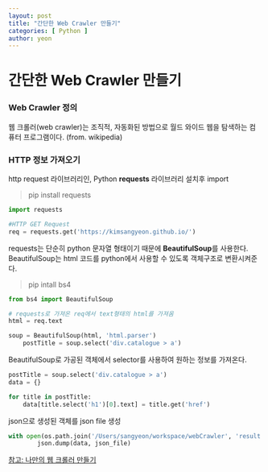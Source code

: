 ```yaml
---
layout: post
title: "간단한 Web Crawler 만들기"
categories: [ Python ]
author: yeon
---
```


# 간단한 Web Crawler 만들기

### Web Crawler 정의

웹 크롤러(web crawler)는 조직적, 자동화된 방법으로 월드 와이드 웹을 탐색하는 컴퓨터 프로그램이다. (from. wikipedia)


### HTTP 정보 가져오기
http request 라이브러리인, Python **requests** 라이브러리 설치후 import
> pip install requests

```python
import requests

#HTTP GET Request
req = requests.get('https://kimsangyeon.github.io/')
```

requests는 단순히 python 문자열 형태이기 때문에 **BeautifulSoup**를 사용한다.
BeautifulSoup는 html 코드를 python에서 사용할 수 있도록 객체구조로 변환시켜준다.

> pip intall bs4

```python
from bs4 import BeautifulSoup

# requests로 가져온 req에서 text형태의 html를 가져옴
html = req.text

soup = BeautifulSoup(html, 'html.parser')
    postTitle = soup.select('div.catalogue > a')
```

BeautifulSoup로 가공된 객체에서 selector를 사용하여 원하는 정보를 가져온다.

```python
postTitle = soup.select('div.catalogue > a')
data = {}

for title in postTitle:
    data[title.select('h1')[0].text] = title.get('href')
```

json으로 생성된 객체를 json file 생성
```python
with open(os.path.join('/Users/sangyeon/workspace/webCrawler', 'result.json'), 'w+') as json_file:
        json.dump(data, json_file)
```

[참고: 나만의 웹 크롤러 만들기](https://beomi.github.io/2017/01/20/HowToMakeWebCrawler/)